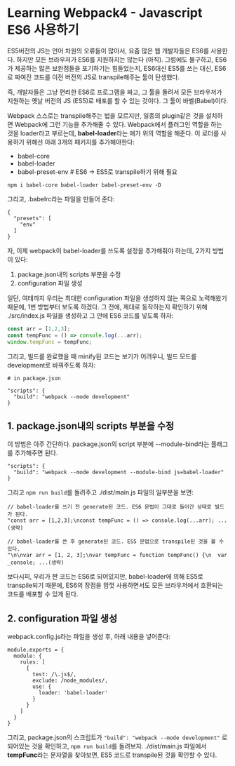# Learning Webpack4 - Javascript ES6 사용하기

ES5버전의 JS는 언어 차원의 오류들이 많아서, 요즘 많은 웹 개발자들은 ES6를 사용한다.
하지만 모든 브라우저가 ES6를 지원하지는 않는다 (아직). 그럼에도 불구하고,
ES6가 제공하는 많은 보완점들을 포기하기는 힘들었는지, ES6대신 ES5를 쓰는 대신,
ES6로 짜여진 코드를 이전 버전의 JS로 transpile해주는 툴이 탄생했다.

즉, 개발자들은 그냥 편리한 ES6로 프로그램을 짜고, 그 툴을 돌려서 모든 브라우저가
지원하는 옛날 버전의 JS (ES5)로 배포를 할 수 있는 것이다. 그 툴이 바벨(Babel)이다.

Webpack 스스로는 transpile해주는 법을 모르지만, 일종의 plugin같은 것을 설치하면
Webpack에 그런 기능을 추가해줄 수 있다. Webpack에서 플러그인 역할을 하는 것을
loader라고 부르는데, **babel-loader**라는 애가 위의 역할을 해준다.
이 로더를 사용하기 위해선 아래 3개의 패키지를 추가해야한다:
- babel-core
- babel-loader
- babel-preset-env # ES6 -> ES5로 transpile하기 위해 필요

```
npm i babel-core babel-loader babel-preset-env -D
```

그리고, .babelrc라는 파일을 만들어 준다:
```
{
  "presets": [
    "env"
  ]
}
```

자, 이제 webpack이 babel-loader를 쓰도록 설정을 추가해줘야 하는데,
2가지 방법이 있다:
1. package.json내의 scripts 부분을 수정
2. configuration 파일 생성

일단, 여태까지 우리는 최대한 configuration 파일을 생성하지 않는 쪽으로 노력해왔기 때문에,
1번 방법부터 보도록 하겠다. 그 전에, 제대로 동작하는지 확인하기 위해 ./src/index.js 파일을 생성하고
그 안에 ES6 코드를 넣도록 하자:
```js
const arr = [1,2,3];
const tempFunc = () => console.log(...arr);
window.tempFunc = tempFunc;
```
그리고, 빌드를 완료했을 때 minify된 코드는 보기가 어려우니, 빌드 모드를 development로 바꿔주도록 하자:
```
# in package.json

"scripts": {
  "build": "webpack --mode development"
}
```

## 1. package.json내의 scripts 부분을 수정

이 방법은 아주 간단하다. package.json의 script 부분에 --module-bind라는 플래그를 추가해주면 된다.
```
"scripts": {
  "build": "webpack --mode development --module-bind js=babel-loader"
}
```

그리고 ```npm run build```를 돌려주고 ./dist/main.js 파일의 일부분을 보면:
```
// babel-loader를 쓰기 전 generate된 코드. ES6 문법이 그대로 들어간 상태로 빌드가 된다.
"const arr = [1,2,3];\nconst tempFunc = () => console.log(...arr); ...(생략)

// babel-loader를 쓴 후 generate된 코드. ES5 문법으로 transpile된 것을 볼 수 있다.
"\n\nvar arr = [1, 2, 3];\nvar tempFunc = function tempFunc() {\n  var _console; ...(생략)
```

보다시피, 우리가 짠 코드는 ES6로 되어있지만, babel-loader에 의해 ES5로 transpile되기 때문에,
ES6의 장점을 맘껏 사용하면서도 모든 브라우저에서 호환되는 코드를 배포할 수 있게 된다.

## 2. configuration 파일 생성

webpack.config.js라는 파일을 생성 후, 아래 내용을 넣어준다:
```
module.exports = {
  module: {
    rules: [
      {
        test: /\.js$/,
        exclude: /node_modules/,
        use: {
          loader: 'babel-loader'
        }
      }
    ]
  }
}
```

그리고, package.json의 스크립트가 ```"build": "webpack --mode development"```
로 되어있는 것을 확인하고, ```npm run build```를 돌려보자.
./dist/main.js 파일에서 **tempFunc**라는 문자열을 찾아보면, ES5 코드로
transpile된 것을 확인할 수 있다.
